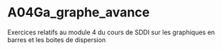 # A04Ga_graphe_avance
Exercices relatifs au module 4 du cours de SDDI sur les graphiques en barres et les boites de dispersion
